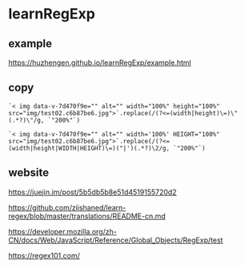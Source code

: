 # learnRegExp

## example

https://huzhengen.github.io/learnRegExp/example.html

## copy

```
`< img data-v-7d470f9e="" alt="" width="100%" height="100%" src="img/test02.c6b87be6.jpg">`.replace(/(?<=(width|height)\=)\"(.*?)\"/g, `"200%"`)
```
```
`< img data-v-7d470f9e="" alt="" width='100%' HEIGHT="100%" src="img/test02.c6b87be6.jpg">`.replace(/(?<=(width|height|WIDTH|HEIGHT)\=)("|')(.*?)\2/g, `"200%"`)
```

## website

https://juejin.im/post/5b5db5b8e51d4519155720d2

https://github.com/ziishaned/learn-regex/blob/master/translations/README-cn.md

https://developer.mozilla.org/zh-CN/docs/Web/JavaScript/Reference/Global_Objects/RegExp/test

https://regex101.com/